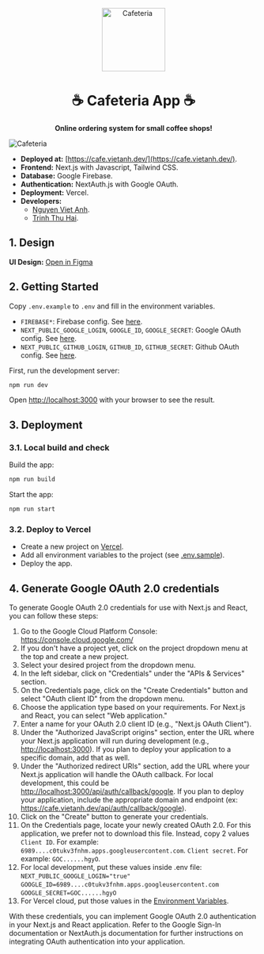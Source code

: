 <p align="center">
  <img alt="Cafeteria" style="width: 128px; max-width: 100%; height: auto;" src="./public/images/icons/icon-128x128.png"/>
  <h1 align="center">☕ Cafeteria App ☕</h1>
  <p align="center" style="font-weight: bold">Online ordering system for small coffee shops!</p>
</p>

<img align="center" alt="Cafeteria" style="max-width: 500px; height: auto;" src="https://github.com/vietanhdev/cafeteria/assets/18329471/a6c632f4-26ab-4aab-a75a-94b31bfa74f6"/>

- **Deployed at:** [https://cafe.vietanh.dev/](https://cafe.vietanh.dev/).
- **Frontend:** Next.js with Javascript, Tailwind CSS.
- **Database:** Google Firebase.
- **Authentication:** NextAuth.js with Google OAuth.
- **Deployment:** Vercel.
- **Developers:**
  - [Nguyen Viet Anh](https://github.com/vietanhdev).
  - [Trinh Thu Hai](https://github.com/haitt00).

## 1. Design

**UI Design:** [Open in Figma](https://www.figma.com/file/NWU9BqtgXH4WZmBuEWUlVH/Cafeteria?type=design&node-id=0%3A1&t=2CNfDxghbK04aOCP-1)

## 2. Getting Started

Copy `.env.example` to `.env` and fill in the environment variables.

- `FIREBASE*`: Firebase config. See [here](https://firebase.google.com/docs/web/setup#config-object).
- `NEXT_PUBLIC_GOOGLE_LOGIN`, `GOOGLE_ID`, `GOOGLE_SECRET`: Google OAuth config. See [here](https://next-auth.js.org/providers/google).
- `NEXT_PUBLIC_GITHUB_LOGIN`, `GITHUB_ID`, `GITHUB_SECRET`: Github OAuth config. See [here](https://next-auth.js.org/providers/github).

First, run the development server:

```bash
npm run dev
```

Open [http://localhost:3000](http://localhost:3000) with your browser to see the result.

## 3. Deployment

### 3.1. Local build and check

Build the app:

```bash
npm run build
```

Start the app:

```bash
npm run start
```

### 3.2. Deploy to Vercel

- Create a new project on [Vercel](https://vercel.com/).
- Add all environment variables to the project (see [.env.sample](.env.sample)).
- Deploy the app.


## 4. Generate Google OAuth 2.0 credentials
To generate Google OAuth 2.0 credentials for use with Next.js and React, you can follow these steps:

1. Go to the Google Cloud Platform Console: <https://console.cloud.google.com/>
2. If you don't have a project yet, click on the project dropdown menu at the top and create a new project.
3. Select your desired project from the dropdown menu.
4. In the left sidebar, click on "Credentials" under the "APIs & Services" section.
5. On the Credentials page, click on the "Create Credentials" button and select "OAuth client ID" from the dropdown menu.
6. Choose the application type based on your requirements. For Next.js and React, you can select "Web application."
7. Enter a name for your OAuth 2.0 client ID (e.g., "Next.js OAuth Client").
8. Under the "Authorized JavaScript origins" section, enter the URL where your Next.js application will run during development (e.g., <http://localhost:3000>). If you plan to deploy your application to a specific domain, add that as well.
9. Under the "Authorized redirect URIs" section, add the URL where your Next.js application will handle the OAuth callback. For local development, this could be <http://localhost:3000/api/auth/callback/google>. If you plan to deploy your application, include the appropriate domain and endpoint (ex: <https://cafe.vietanh.dev/api/auth/callback/google>).
10. Click on the "Create" button to generate your credentials.
11. On the Credentials page, locate your newly created OAuth 2.0. For this application, we prefer not to download this file. Instead, copy 2 values
    `Client ID`. For example: `6989....c0tukv3fnhm.apps.googleusercontent.com`.
    `Client secret`. For example: `GOC......hgyO`.
12. For local development, put these values inside .env file:
    `NEXT_PUBLIC_GOOGLE_LOGIN="true"`
    `GOOGLE_ID=6989....c0tukv3fnhm.apps.googleusercontent.com`
    `GOOGLE_SECRET=GOC......hgyO`
13. For Vercel cloud, put those values in the [Environment Variables](https://vercel.com/docs/concepts/projects/environment-variables).

With these credentials, you can implement Google OAuth 2.0 authentication in your Next.js and React application. Refer to the Google Sign-In documentation or NextAuth.js documentation for further instructions on integrating OAuth authentication into your application.